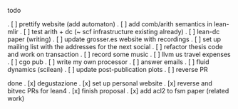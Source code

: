 todo 

. [ ] prettify website (add automaton)
. [ ] add comb/arith semantics in lean-mlir
. [ ] test arith + dc (~ scf infrastructure existing already)
. [ ] lean-dc paper (writing)
. [ ] update grosser.es website with recordings
. [ ] set up mailing list with the addresses for the next social 
. [ ] refactor thesis code and work on transaction 
. [ ] record some music 
. [ ] llvm us travel expenses
. [ ] cgo pub
. [ ] write my own processor 
. [ ] answer emails 
. [ ] fluid dynamics (scilean)
. [ ] update post-publication plots 
. [ ] reverse PR

done 
. [x] degustazione
. [x] set up personal website 
. [x] reverse and bitvec PRs for lean4
. [x] finish proposal
. [x] add acl2 to fsm paper (related work)

